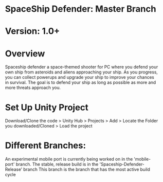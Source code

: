 # SpaceShip Defender: Master Branch

# Version: 1.0+

# Overview
Spaceship defender a space-themed shooter for PC where you defend your own ship from asteroids and aliens approaching your ship. As you progress, you can collect powerups and upgrade your ship to improve your chances in survival. 
The goal is to defend your ship as long as possible as more and more threats approach you. 

# Set Up Unity Project
Download/Clone the code > Unity Hub > Projects > Add > Locate the Folder you downloaded/Cloned > Load the project

# Different Branches:
An experimental mobile port is currently being worked on in the 'mobile-port' branch. 
The stable, release build is in the 'Spaceship-Defender-Release' branch
This branch is the branch that has the most active build cycle
